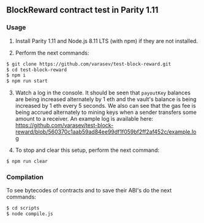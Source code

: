 ## BlockReward contract test in Parity 1.11

### Usage

1. Install Parity 1.11 and Node.js 8.11 LTS (with npm) if they are not installed.

2. Perform the next commands:

```bash
$ git clone https://github.com/varasev/test-block-reward.git
$ cd test-block-reward
$ npm i
$ npm run start
```

3. Watch a log in the console. It should be seen that `payoutKey` balances are being increased alternately by 1 eth and the vault's balance is being increased by 1 eth every 5 seconds. We also can see that the gas fee is being accrued alternately to mining keys when a sender transfers some amount to a receiver. An example log is available here: https://github.com/varasev/test-block-reward/blob/560370c1aab59ad84ee99df1f059bf2ff2af452c/example.log

4. To stop and clear this setup, perform the next command:

```bash
$ npm run clear
```

### Compilation

To see bytecodes of contracts and to save their ABI's do the next commands:

```bash
$ cd scripts
$ node compile.js
```
